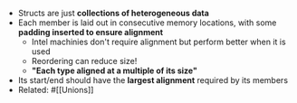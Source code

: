 - Structs are just **collections of heterogeneous data**
- Each member is laid out in consecutive memory locations, with some **padding inserted to ensure alignment**
	- Intel machinies don't require alignment but perform better when it is used
	- Reordering can reduce size!
	- **"Each type aligned at a multiple of its size"**
- Its start/end should have the **largest alignment** required by its members
- Related: #[[Unions]]